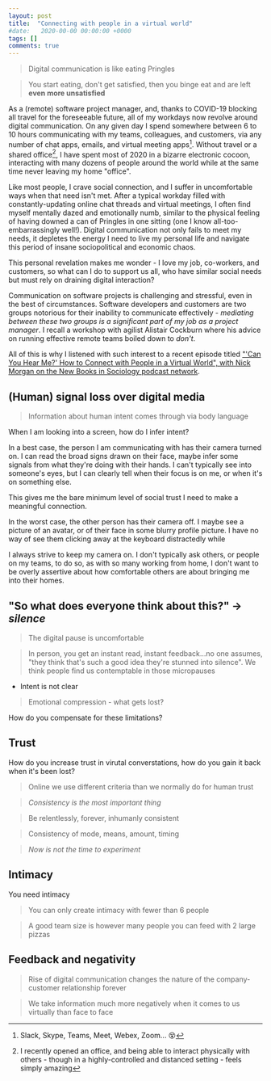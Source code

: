 ```yaml
---
layout: post
title:  "Connecting with people in a virtual world"
#date:   2020-00-00 00:00:00 +0000
tags: []
comments: true
---
```


> Digital communication is like eating Pringles

> You start eating, don't get satisfied, then you binge eat and are left **even more unsatisfied**

As a (remote) software project manager, and, thanks to COVID-19 blocking all travel for the foreseeable future, all of my workdays now revolve around digital communication. On any given day I spend somewhere between 6 to 10 hours communicating with my teams, colleagues, and customers, via any number of chat apps, emails, and virtual meeting apps[^1]. Without travel or a shared office[^2], I have spent most of 2020 in a bizarre electronic cocoon, interacting with many dozens of people around the world while at the same time never leaving my home "office".

Like most people, I crave social connection, and I suffer in uncomfortable ways when that need isn't met. After a typical workday filled with constantly-updating online chat threads and virtual meetings, I often find myself mentally dazed and emotionally numb, similar to the physical feeling of having downed a can of Pringles in one sitting (one I know all-too-embarrassingly well!). Digital communication not only fails to meet my needs, it depletes the energy I need to live my personal life and navigate this period of insane sociopolitical and economic chaos. 

This personal revelation makes me wonder - I love my job, co-workers, and customers, so what can I do to support us all, who have similar social needs but must rely on draining digital interaction?

Communication on software projects is challenging and stressful, even in the best of circumstances. Software developers and customers are two groups notorious for their inability to communicate effectively - *mediating between these two groups is a significant part of my job as a project manager*. I recall a workshop with agilist Alistair Cockburn where his advice on running effective remote teams boiled down to *don't*.

All of this is why I listened with such interest to a recent episode titled ["'Can You Hear Me?' How to Connect with People in a Virtual World", with Nick Morgan on the New Books in Sociology podcast network](https://open.spotify.com/episode/51wlk6LF7vYeIaXVqNYtcr?si=mDlxUxCeTK-7hkV2GuUIgQ).


## (Human) signal loss over digital media

> Information about human intent comes through via body language

When I am looking into a screen, how do I infer intent?

In a best case, the person I am communicating with has their camera turned on. I can read the broad signs drawn on their face, maybe infer some signals from what they're doing with their hands. I can't typically see into someone's eyes, but I can clearly tell when their focus is on me, or when it's on something else.

This gives me the bare minimum level of social trust I need to make a meaningful connection.

In the worst case, the other person has their camera off. I maybe see a picture of an avatar, or of their face in some blurry profile picture. I have no way of see them clicking away at the keyboard distractedly while 

I always strive to keep my camera on. I don't typically ask others, or people on my teams, to do so, as with so many working from home, I don't want to be overly assertive about how comfortable others are about bringing me into their homes. 

## "So what does everyone think about this?" -> *silence*

> The digital pause is uncomfortable

> In person, you get an instant read, instant feedback...no one assumes, "they think that's such a good idea they're stunned into silence". We think people find us contemptable in those micropauses

- Intent is not clear

> Emotional compression - what gets lost?

How do you compensate for these limitations?

## Trust 

How do you increase trust in virutal converstations, how do you gain it back when it's been lost?

> Online we use different criteria than we normally do for human trust

> *Consistency is the most important thing*

> Be relentlessly, forever, inhumanly consistent

> Consistency of mode, means, amount, timing

> *Now is not the time to experiment*

## Intimacy

You need intimacy

> You can only create intimacy with fewer than 6 people

> A good team size is however many people you can feed with 2 large pizzas

## Feedback and negativity

> Rise of digital communication changes the nature of the company-customer relationship forever

> We take information much more negatively when it comes to us virtually than face to face


[^1]: Slack, Skype, Teams, Meet, Webex, Zoom... 😵
[^2]: I recently opened an office, and being able to interact physically with others - though in a highly-controlled and distanced setting - feels simply amazing